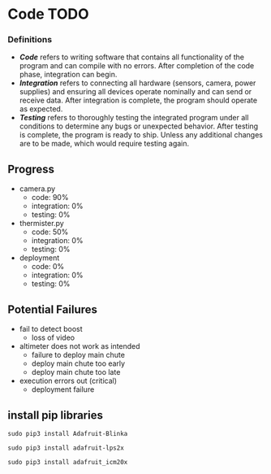 # Code TODO

### Definitions

- **_Code_** refers to writing software that contains all functionality of the program and can compile with no errors. After completion of the code phase, integration can begin.
- **_Integration_** refers to connecting all hardware (sensors, camera, power supplies) and ensuring all devices operate nominally and can send or receive data. After integration is complete, the program should operate as expected.
- **_Testing_** refers to thoroughly testing the integrated program under all conditions to determine any bugs or unexpected behavior. After testing is complete, the program is ready to ship. Unless any additional changes are to be made, which would require testing again.

## Progress

- camera.py
  - code: 90%
  - integration: 0%
  - testing: 0%
- thermister.py
  - code: 50%
  - integration: 0%
  - testing: 0%
- deployment
  - code: 0%
  - integration: 0%
  - testing: 0%

## Potential Failures

- fail to detect boost
  - loss of video
- altimeter does not work as intended
  - failure to deploy main chute
  - deploy main chute too early
  - deploy main chute too late
- execution errors out (critical)
  - deployment failure

## install pip libraries

`sudo pip3 install Adafruit-Blinka`

`sudo pip3 install adafruit-lps2x`

`sudo pip3 install adafruit_icm20x`
